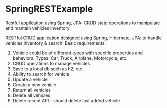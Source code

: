 # SpringRESTExample
Restful application using Spring, JPA: CRUD state operations to manipulate and mantain vehicles inventory

RESTful CRUD application designed using Spring, Hibernate, JPA: to handle vehicles inventory & search. 
Basic requirements: 
1) Vehicle could be of different types with specific properties and behaviors.
   Types: Car, Truck, Airplane, Motorcycle, etc.
2) CRUD operations to manage vehicles
3) Save to a local db such as h2, etc.
4) Ability to search for vehicle
5) Update a vehicle
6) Create a new vehicle
7) Return all vehicles
8) Delete all vehicles
9) Delete recent API - should delete last added vehicle 
